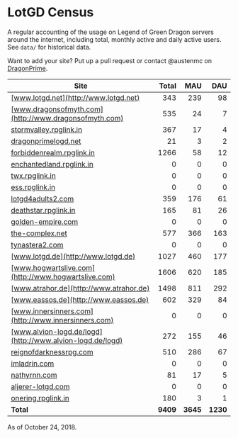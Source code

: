 # LotGD Census
A regular accounting of the usage on Legend of Green Dragon servers around the internet, including total, monthly active and daily active users. See `data/` for historical data.

Want to add your site? Put up a pull request or contact @austenmc on [DragonPrime](http://dragonprime.net).


Site | Total | MAU | DAU
--- | ---:| ---:| ---:
[www.lotgd.net](http://www.lotgd.net)|343|239|98
[www.dragonsofmyth.com](http://www.dragonsofmyth.com)|535|24|7
[stormvalley.rpglink.in](http://stormvalley.rpglink.in)|367|17|4
[dragonprimelogd.net](http://dragonprimelogd.net)|21|3|2
[forbiddenrealm.rpglink.in](http://forbiddenrealm.rpglink.in)|1266|58|12
[enchantedland.rpglink.in](http://enchantedland.rpglink.in)|0|0|0
[twx.rpglink.in](http://twx.rpglink.in)|0|0|0
[ess.rpglink.in](http://ess.rpglink.in)|0|0|0
[lotgd4adults2.com](http://lotgd4adults2.com)|359|176|61
[deathstar.rpglink.in](http://deathstar.rpglink.in)|165|81|26
[golden-empire.com](http://golden-empire.com)|0|0|0
[the-complex.net](http://the-complex.net)|577|366|163
[tynastera2.com](http://tynastera2.com)|0|0|0
[www.lotgd.de](http://www.lotgd.de)|1027|460|177
[www.hogwartslive.com](http://www.hogwartslive.com)|1606|620|185
[www.atrahor.de](http://www.atrahor.de)|1498|811|292
[www.eassos.de](http://www.eassos.de)|602|329|84
[www.innersinners.com](http://www.innersinners.com)|0|0|0
[www.alvion-logd.de/logd](http://www.alvion-logd.de/logd)|272|155|46
[reignofdarknessrpg.com](http://reignofdarknessrpg.com)|510|286|67
[imladrin.com](http://imladrin.com)|0|0|0
[nathyrnn.com](http://nathyrnn.com)|81|17|5
[aljerer-lotgd.com](http://aljerer-lotgd.com)|0|0|0
[onering.rpglink.in](http://onering.rpglink.in)|180|3|1
**Total**|**9409**|**3645**|**1230**

As of October 24, 2018.
